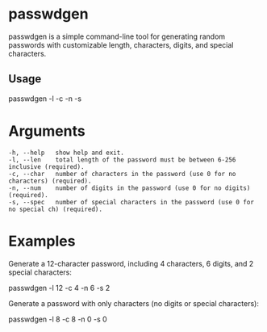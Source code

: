 # passwdgen

passwdgen is a simple command-line tool for generating random passwords with customizable length, characters, digits, and special characters.

## Usage

passwdgen -l -c -n -s 

# Arguments
    -h, --help   show help and exit.
    -l, --len    total length of the password must be between 6-256 inclusive (required).
    -c, --char   number of characters in the password (use 0 for no characters) (required).
    -n, --num    number of digits in the password (use 0 for no digits) (required).
    -s, --spec   number of special characters in the password (use 0 for no special ch) (required).
    
# Examples

Generate a 12-character password, including 4 characters, 6 digits, and 2 special characters:


passwdgen -l 12 -c 4 -n 6 -s 2

Generate a password with only characters (no digits or special characters):

passwdgen -l 8 -c 8 -n 0 -s 0


